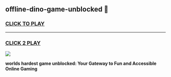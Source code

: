 
## offline-dino-game-unblocked 👋
<h3>
<a href="https://premium.freeplayer.one?title=offline-dino-game-unblocked&ref=14F">CLICK TO PLAY</a></h3>
<hr>

<h3>
<a href="https://premium.freeplayer.one?title=offline-dino-game-unblocked&ref=14F">CLICK 2 PLAY</a>
  
</h3>

<a href="https://premium.freeplayer.one?title=offline-dino-game-unblocked&ref=12F/"><img src="https://clearcache.store/games.png"></a>


**worlds hardest game unblocked: Your Gateway to Fun and Accessible Online Gaming**
